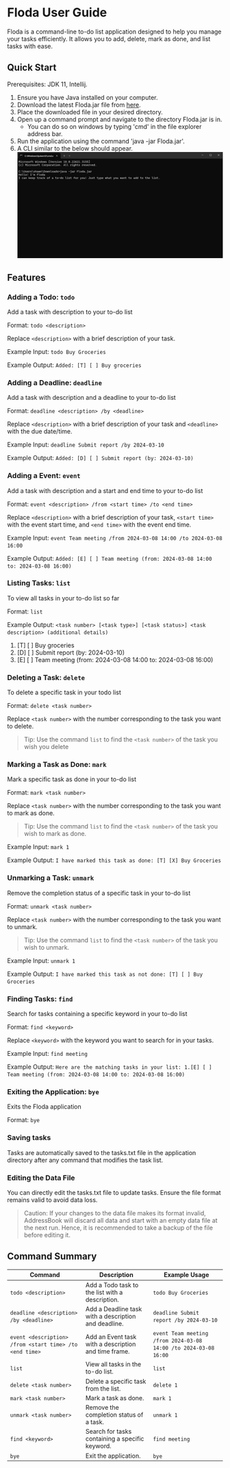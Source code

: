 # Floda User Guide

Floda is a command-line to-do list application designed to help you manage your tasks efficiently. It allows you to add, delete, mark as done, and list tasks with ease.
## Quick Start

Prerequisites: JDK 11, Intellij.

1. Ensure you have Java installed on your computer.
2. Download the latest Floda.jar file from [here](https://github.com/shawnpong/ip/releases).
3. Place the downloaded file in your desired directory.
4. Open up a command prompt and navigate to the directory Floda.jar is in.
   - You can do so on windows by typing 'cmd' in the file explorer address bar. 
5. Run the application using the command 'java -jar Floda.jar'.
6. A CLI similar to the below should appear.
![img.png](img.png)



## Features
### Adding a Todo: `todo`

Add a task with description to your to-do list

Format: `todo <description>`

Replace `<description>` with a brief description of your task.

Example Input: `todo Buy Groceries`

Example Output: `Added: [T] [ ] Buy groceries`

### Adding a Deadline: `deadline`

Add a task with description and a deadline to your to-do list

Format: `deadline <description> /by <deadline>`

Replace `<description>` with a brief description of your task and `<deadline>` with the due date/time.

Example Input: `deadline Submit report /by 2024-03-10`

Example Output: `Added: [D] [ ] Submit report (by: 2024-03-10)`

### Adding a Event: `event`

Add a task with description and a start and end time to your to-do list

Format: `event <description> /from <start time> /to <end time>`

Replace `<description>` with a brief description of your task, `<start time>` with the event start time, and `<end time>` with the event end time.

Example Input: `event Team meeting /from 2024-03-08 14:00 /to 2024-03-08 16:00`

Example Output: `Added: [E] [ ] Team meeting (from: 2024-03-08 14:00 to: 2024-03-08 16:00)`

### Listing Tasks: `list`

To view all tasks in your to-do list so far

Format: `list`

Example Output: `<task number> [<task type>] [<task status>] <task description> (additional details)`
1. [T] [ ] Buy groceries
2. [D] [ ] Submit report (by: 2024-03-10)
3. [E] [ ] Team meeting (from: 2024-03-08 14:00 to: 2024-03-08 16:00)

### Deleting a Task: `delete`

To delete a specific task in your todo list

Format: `delete <task number>`

Replace `<task number>` with the number corresponding to the task you want to delete.
> Tip: Use the command `list` to find the `<task number>` of the task you wish you delete

### Marking a Task as Done: `mark`

Mark a specific task as done in your to-do list

Format: `mark <task number>`

Replace `<task number>` with the number corresponding to the task you want to mark as done.
> Tip: Use the command `list` to find the `<task number>` of the task you wish to mark as done.

Example Input: `mark 1`

Example Output: `I have marked this task as done: [T] [X] Buy Groceries`

### Unmarking a Task: `unmark`

Remove the completion status of a specific task in your to-do list

Format: `unmark <task number>`

Replace `<task number>` with the number corresponding to the task you want to unmark.
> Tip: Use the command `list` to find the `<task number>` of the task you wish to unmark.

Example Input: `unmark 1`

Example Output: `I have marked this task as not done: [T] [ ] Buy Groceries`


### Finding Tasks: `find`

Search for tasks containing a specific keyword in your to-do list

Format: `find <keyword>`

Replace `<keyword>` with the keyword you want to search for in your tasks.

Example Input: `find meeting`

Example Output: `Here are the matching tasks in your list:
1.[E] [ ] Team meeting (from: 2024-03-08 14:00 to: 2024-03-08 16:00)`

### Exiting the Application: `bye`

Exits the Floda application

Format: `bye`

### Saving tasks

Tasks are automatically saved to the tasks.txt file in the application directory after any command that modifies the task list.

### Editing the Data File

You can directly edit the tasks.txt file to update tasks. Ensure the file format remains valid to avoid data loss.
>Caution: If your changes to the data file makes its format invalid, AddressBook will discard all data and start with an empty data file at the next run. Hence, it is recommended to take a backup of the file before editing it.

## Command Summary

| Command                                                 | Description                                                | Example Usage                  |
|---------------------------------------------------------|------------------------------------------------------------|--------------------------------|
| `todo <description>`                                    | Add a Todo task to the list with a description.           | `todo Buy Groceries`          |
| `deadline <description> /by <deadline>`                 | Add a Deadline task with a description and deadline. | `deadline Submit report /by 2024-03-10` |
| `event <description> /from <start time> /to <end time>` | Add an Event task with a description and time frame. | `event Team meeting /from 2024-03-08 14:00 /to 2024-03-08 16:00` |
| `list`                                                  | View all tasks in the to-do list.                         | `list`                         |
| `delete <task number>`                                  | Delete a specific task from the list.                     | `delete 1`                     |
| `mark <task number>`                                    | Mark a task as done.                                      | `mark 1`                       |
| `unmark <task number>`                                  | Remove the completion status of a task.                   | `unmark 1`                     |
| `find <keyword>`                                        | Search for tasks containing a specific keyword.           | `find meeting`                 |
| `bye`                                                   | Exit the application.                                     | `bye`                          |



